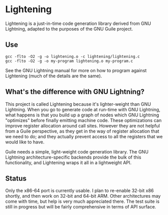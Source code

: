 # Lightening

Lightening is a just-in-time code generation library derived from GNU
Lightning, adapted to the purposes of the GNU Guile project.

## Use

```
gcc -flto -O2 -g -o lightening.o -c lightening/lightening.c
gcc -flto -O2 -g -o my-program lightening.o my-program.c
```

See the GNU Lightning manual for more on how to program against
Lightening (much of the details are the same).

## What's the difference with GNU Lightning?

This project is called Lightening because it's lighter-weight than GNU
Lightning.  When you go to generate code at run-time with GNU Lightning,
what happens is that you build up a graph of nodes which GNU Lightning
"optimizes" before finally emitting machine code.  These optimizations
can improve register allocation around call sites.  However they are not
helpful from a Guile perspective, as they get in the way of register
allocation that we need to do; and they actually prevent access to all
the registers that we would like to have.

Guile needs a simple, light-weight code generation library.  The GNU
Lightning architecture-specific backends provide the bulk of this
functionality, and Lightening wraps it all in a lightweight API.

## Status

Only the x86-64 port is currently usable.  I plan to re-enable 32-bit
x86 shortly, and then work on 32-bit and 64-bit ARM.  Other
architectures may come with time, but help is very much appreciated
there.  The test suite is still in progress but will be fairly
comprehensive in terms of API surface.
